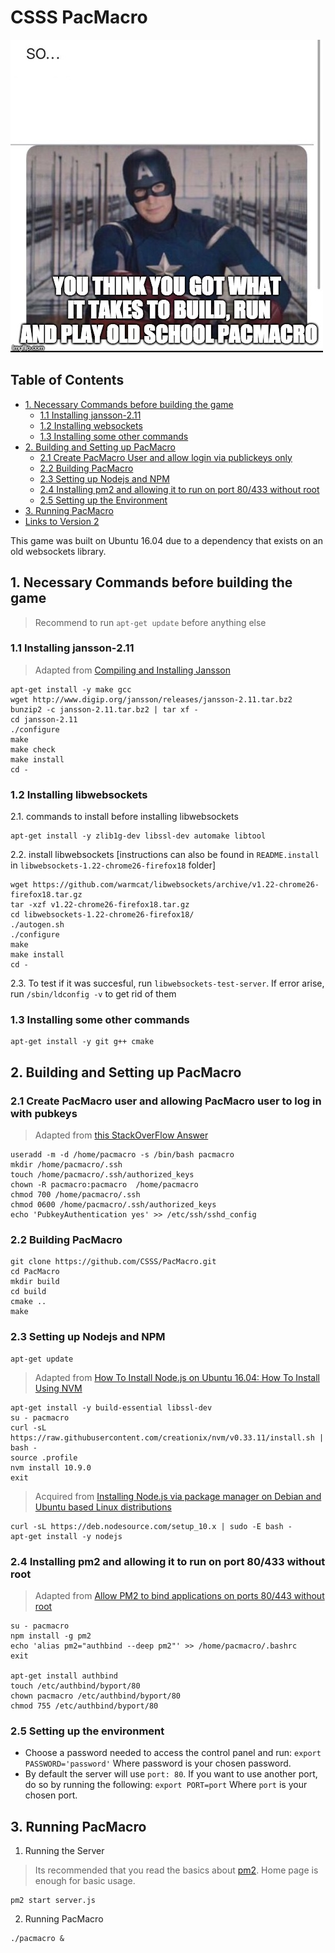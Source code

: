 # CSSS PacMacro

![Captain America PSA](captain_pacmacro_psa.jpg)  
  
## Table of Contents
 - [1. Necessary Commands before building the game](#necessary-commands-before-building-the-game)
   - [1.1 Installing jansson-2.11](#1-installing-jansson-211)
   - [1.2 Installing websockets](#2-installing-libwebsockets)
   - [1.3 Installing some other commands](#3-installing-some-other-commands)
 - [2. Building and Setting up PacMacro](#building-and-setting-up-pacmacro)
   - [2.1 Create PacMacro User and allow login via publickeys only](#1-create-pacmacro-user-and-allowing-pacmacro-user-to-log-in-with-pubkeys)
   - [2.2 Building PacMacro](#2-building-pacmacro)
   - [2.3 Setting up Nodejs and NPM](#3-setting-up-nodejs-and-npm)
   - [2.4 Installing pm2 and allowing it to run on port 80/433 without root](#4-installing-pm2-and-allowing-it-to-run-on-port-80433-without-root)
   - [2.5 Setting up the Environment](#5-setting-up-the-environment)
 - [3. Running PacMacro](#running-pacmacro)
 - [Links to Version 2](https://github.com/pacmacro)  


This game was built on Ubuntu 16.04 due to a dependency that exists on an old websockets library.

## 1. Necessary Commands before building the game

>Recommend to run `apt-get update` before anything else

### 1.1 Installing jansson-2.11
>Adapted from [Compiling and Installing Jansson](https://jansson.readthedocs.io/en/2.11/gettingstarted.html#compiling-and-installing-jansson)
```shell
apt-get install -y make gcc
wget http://www.digip.org/jansson/releases/jansson-2.11.tar.bz2
bunzip2 -c jansson-2.11.tar.bz2 | tar xf -
cd jansson-2.11
./configure
make
make check
make install
cd -
```

### 1.2 Installing libwebsockets

   2.1. commands to install before installing libwebsockets
```shell
apt-get install -y zlib1g-dev libssl-dev automake libtool
```
   2.2. install libwebsockets [instructions can also be found in `README.install` in `libwebsockets-1.22-chrome26-firefox18` folder]
```shell
wget https://github.com/warmcat/libwebsockets/archive/v1.22-chrome26-firefox18.tar.gz
tar -xzf v1.22-chrome26-firefox18.tar.gz
cd libwebsockets-1.22-chrome26-firefox18/
./autogen.sh
./configure
make
make install
cd -
```
   2.3. To test if it was succesful, run `libwebsockets-test-server`. If error arise, run `/sbin/ldconfig -v` to get rid of them

### 1.3 Installing some other commands
```shell
apt-get install -y git g++ cmake
```

## 2. Building and Setting up PacMacro

### 2.1 Create PacMacro user and allowing PacMacro user to log in with pubkeys
>Adapted from [this StackOverFlow Answer](https://unix.stackexchange.com/a/210232)
```shell
useradd -m -d /home/pacmacro -s /bin/bash pacmacro
mkdir /home/pacmacro/.ssh
touch /home/pacmacro/.ssh/authorized_keys
chown -R pacmacro:pacmacro  /home/pacmacro
chmod 700 /home/pacmacro/.ssh
chmod 0600 /home/pacmacro/.ssh/authorized_keys
echo 'PubkeyAuthentication yes' >> /etc/ssh/sshd_config
```

### 2.2 Building PacMacro
```
git clone https://github.com/CSSS/PacMacro.git
cd PacMacro
mkdir build
cd build
cmake ..
make
```

### 2.3 Setting up Nodejs and NPM
```shell
apt-get update
```
>Adapted from [How To Install Node.js on Ubuntu 16.04: How To Install Using NVM](https://www.digitalocean.com/community/tutorials/how-to-install-node-js-on-ubuntu-16-04#how-to-install-using-nvm)
```shell
apt-get install -y build-essential libssl-dev
su - pacmacro
curl -sL https://raw.githubusercontent.com/creationix/nvm/v0.33.11/install.sh | bash -
source .profile
nvm install 10.9.0
exit
```

>Acquired from [Installing Node.js via package manager on Debian and Ubuntu based Linux distributions](https://nodejs.org/en/download/package-manager/#debian-and-ubuntu-based-linux-distributions)
```shell
curl -sL https://deb.nodesource.com/setup_10.x | sudo -E bash -
apt-get install -y nodejs
```

### 2.4 Installing pm2 and allowing it to run on port 80/433 without root
>Adapted from [Allow PM2 to bind applications on ports 80/443 without root](http://pm2.keymetrics.io/docs/usage/pm2-doc-single-page/#allow-pm2-to-bind-applications-on-ports-80-443-without-root)
```shell
su - pacmacro
npm install -g pm2
echo 'alias pm2="authbind --deep pm2"' >> /home/pacmacro/.bashrc
exit

apt-get install authbind
touch /etc/authbind/byport/80
chown pacmacro /etc/authbind/byport/80
chmod 755 /etc/authbind/byport/80
```
### 2.5 Setting up the environment
 - Choose a password needed to access the control panel and run: `export PASSWORD='password'` Where password is your chosen password.
 - By default the server will use `port: 80`. If you want to use another port, do so by running the following: `export PORT=port` Where `port` is your chosen port.

## 3. Running PacMacro

1. Running the Server
>Its recommended that you read the basics about [pm2](http://pm2.keymetrics.io/). Home page is enough for basic usage.

```shell
pm2 start server.js
```

2. Running PacMacro
```shell
./pacmacro &
```